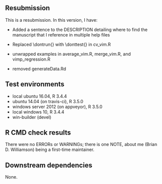 ## Resubmission
This is a resubmission. In this version, I have:

* Added a sentence to the DESCRIPTION detailing where to find the manuscript that I reference in multiple help files

* Replaced \dontrun{} with \donttest{} in cv_vim.R

* unwrapped examples in average_vim.R, merge_vim.R, and vimp_regression.R

* removed generateData.Rd

## Test environments
* local ubuntu 16.04, R 3.4.4
* ubuntu 14.04 (on travis-ci), R 3.5.0
* windows server 2012 (on appveyor), R 3.5.0
* local windows 10, R 3.4.4
* win-builder (devel)

## R CMD check results
There were no ERRORs or WARNINGs; there is one NOTE, about me (Brian D. Williamson) being a first-time maintainer.


## Downstream dependencies
None.